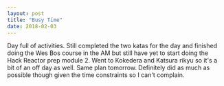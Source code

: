 ```yaml
---
layout: post
title: "Busy Time"
date: 2018-02-03
---
```


Day full of activities. Still completed the two katas for the day and finished doing the Wes Bos course in the AM but still have yet to start doing the Hack Reactor prep module 2. Went to Kokedera and Katsura rikyu so it's a bit of an off day as well. Same plan tomorrow. Definitely did as much as possible though given the time constraints so I can't complain.
